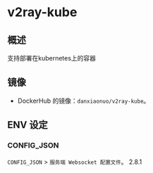 # v2ray-kube
## 概述
支持部署在kubernetes上的容器
## 镜像
- DockerHub 的镜像：`danxiaonuo/v2ray-kube`。
## ENV 设定
### CONFIG_JSON
`CONFIG_JSON` > `服务端 Websocket 配置文件`。
2.8.1
